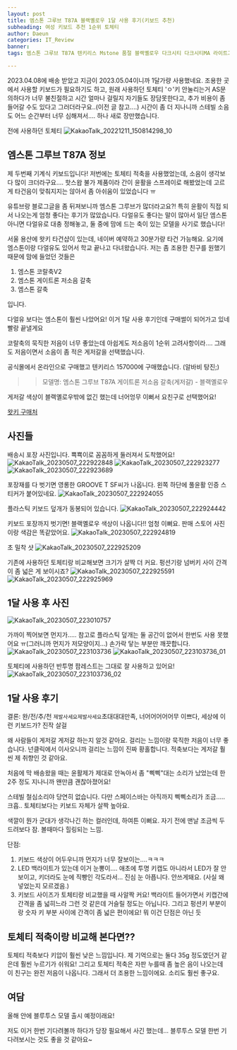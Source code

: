 ```yaml
---
layout: post
title: 엠스톤 그루브 T87A 블랙옐로우 1달 사용 후기(키보드 추천)
subheading: 여성 키보드 추천 1순위 토체티
author: Daeun
categories: IT_Review
banner:
tags: 엠스톤 그루브 T87A 텐키리스 Mstone 품절 블랙옐로우 다크시티 다크시티MA 라이트그레이 토체티 듀가드 저소음갈축 게이트론 게저갈 키캡 블루투스_기계식_키보드 키보드추천 기계식키보드

---
```


2023.04.08에 배송 받았고 지금이 2023.05.04이니까 1달가량 사용했네요.
조용한 곳에서 사용할 키보드가 필요하기도 하고, 원래 사용하던 토체티 'ㅇ'키 안눌리는거 AS문의하다가 너무 불친절하고 시간 얼마나 걸릴지 자기들도 장담못한다고, 추가 비용이 좀 들어갈 수도 있다고 그러더라구요..(이전 글 참고....) 시간이 좀 더 지나니까 스테빌 소음도 어느 순간부터 너무 심해져서.... 하나 새로 장만했습니다.

전에 사용하던 토체티
![KakaoTalk_20221211_150814298_10](https://user-images.githubusercontent.com/79370538/236681644-62e29612-526e-4746-903d-6130bfd23a86.jpg)

## 엠스톤 그루브 T87A 정보
제 두번째 기계식 키보드입니다! 저번에는 토체티 적축을 사용했었는데, 소음이 생각보다 많이 크더라구요.... 핫스왑 불가 제품이라 간이 윤활을 스프레이로 해봤었는데 고르게 타건음이 맞춰지지는 않아서 좀 아쉬움이 있었습니다 ㅠ

유튜브랑 블로그글을 좀 뒤져보니까 엠스톤 그루브가 많더라고요?! 특히 윤활이 직접 되서 나오는게 엄청 좋다는 후기가 많았습니다. 다얼유도 좋다는 말이 많아서 일단 엠스톤 아니면 다얼유로 대충 정해놓고, 둘 중에 맘에 드는 축이 있는 모델을 사기로 했습니다!

서울 용산에 왓키 타건샵이 있는데, 네이버 예약하고 30분가량 타건 가능해요. 요기에 엠스톤이랑 다얼유도 있어서 학교 끝나고 다녀왔습니다. 저는 좀 조용한 친구를 원했기 때문에 맘에 들었던 것들은 

1. 엠스톤 코랄축V2
2. 엠스톤 게이트론 저소음 갈축
3. 엠스톤 갈축

입니다.

다얼유 보다는 엠스톤이 훨씬 나았어요!
이거 1달 사용 후기인데 구매썰이 되어가고 있네 빨랑 끝낼게요

코랄축의 묵직한 저음이 너무 좋았는데 아쉽게도 저소음이 1순위 고려사항이라.... 그래도 저음이면서 소음이 좀 적은 게저갈을 선택했습니다.

공식몰에서 온라인으로 구매했고 텐키리스 157000에 구매했습니다. (알바비 탕진;)

>> 모델명: 엠스톤 그루브 T87A 게이트론 저소음 갈축(게저갈) - 블랙옐로우

게저갈 색상이 블랙옐로우밖에 없긴 했는데 너어엉무 이뻐서 요친구로 선택했어요! 

[왓키 구매처](https://smartstore.naver.com/whatkey/products/4954546959?NaPm=ct%3Dlh962qiz%7Cci%3Dcheckout%7Ctr%3Dmyv%7Ctrx%3D%7Chk%3D2ce4f304926de5dbbee74be8c86f2aaa4f8f9432#REVIEW)


## 사진들
배송시 포장 사진입니다. 뾱뾱이로 꼼꼼하게 둘러져서 도착했어요!
![KakaoTalk_20230507_222922848](https://user-images.githubusercontent.com/79370538/236681586-c3f07fb3-5443-410d-bfb4-927fa0def1d5.jpg)
![KakaoTalk_20230507_222923277](https://user-images.githubusercontent.com/79370538/236681587-df7f43ec-7cb2-468b-8077-a7fe398859e3.jpg)
![KakaoTalk_20230507_222923689](https://user-images.githubusercontent.com/79370538/236681589-bffc35e2-8ed4-49b6-bb8c-da6df35caa92.jpg)

포장재를 다 벗기면 영롱한 GROOVE T SF씨가 나옵니다.
왼쪽 하단에 풀윤활 인증 스티커가 붙어있네요.
![KakaoTalk_20230507_222924055](https://user-images.githubusercontent.com/79370538/236681591-99430378-14a3-4f2f-b742-111817f92f0c.jpg)

플라스틱 키보드 덮개가 동봉되어 있습니다.
![KakaoTalk_20230507_222924442](https://user-images.githubusercontent.com/79370538/236681592-e69d46c0-719c-4a85-b5bf-999854420e21.jpg)

키보드 포장까지 벗기면! 블랙옐로우 색상이 나옵니다!! 엄청 이뻐요. 판매 스토어 사진이랑 색감은 똑같았어요.
![KakaoTalk_20230507_222924819](https://user-images.githubusercontent.com/79370538/236681593-aed0bb7f-0455-461b-9852-772e0c355c7e.jpg)

초 밀착 샷
![KakaoTalk_20230507_222925209](https://user-images.githubusercontent.com/79370538/236681595-4b11ec76-2f94-4bee-b90d-436a23adfad7.jpg)

기존에 사용하던 토체티랑 비교해보면 크기가 살짝 더 커요. 펑션기랑 넘버키 사이 간격이 좀 넓은 게 보이시죠?
![KakaoTalk_20230507_222925591](https://user-images.githubusercontent.com/79370538/236681597-1fe9ac87-181c-46bd-b05e-5eea5bf28e5f.jpg)
![KakaoTalk_20230507_222925969](https://user-images.githubusercontent.com/79370538/236681598-de55b0af-34c7-47b1-9546-41699a8f3ff8.jpg)

## 1달 사용 후 사진
![KakaoTalk_20230507_223010757](https://user-images.githubusercontent.com/79370538/236681601-2365583b-3c64-4a10-a96a-06c712bd4212.jpg)

가까이 찍어보면 먼지가..... 참고로 플라스틱 덮개는 둘 공간이 없어서 한번도 사용 못했어요 ㅠ(그러니까 먼지가 저모양이지...) 손가락 닿는 부분만 깨끗합니다.
![KakaoTalk_20230507_223103736](https://user-images.githubusercontent.com/79370538/236681605-0a779cd1-ff77-4586-8c63-e43ba5cb026f.jpg)
![KakaoTalk_20230507_223103736_01](https://user-images.githubusercontent.com/79370538/236681606-dc3c907d-4d6d-4004-9a94-fd49f3bb2776.jpg)

토체티에 사용하던 반투명 팜레스트는 그대로 잘 사용하고 있어요!
![KakaoTalk_20230507_223103736_02](https://user-images.githubusercontent.com/79370538/236681609-8b81eadd-7ce4-4786-bc18-ced50d1d2290.jpg)

## 1달 사용 후기
결론: 완/전/추/천 `제발사세요제발사세요`초대대대만족, 너어어어어어무 이쁘다, 세상에 이런 키보드가? 진작 살걸

왜 사람들이 게저갈 게저갈 하는지 알것 같아요. 걸리는 느낌이랑 묵직한 저음이 너무 좋습니다. 넌클릭에서 이사오니까 걸리는 느낌이 진짜 황홀합니다. 적축보다는 게저갈 훨씬 제 취향인 것 같아요.

처음에 막 배송왔을 때는 윤활제가 제대로 안녹아서 좀 "삑삑"대는 소리가 났었는데 한 2주 정도 지나니까 왠만큼 괜찮아졌어요! 

스테빌 철심소리야 당연히 없습니다. 다만 스페이스바는 아직까지 삑삑소리가 조금..... 크흡.. 토체티보다는 키보드 자체가 살짝 높아요. 

색깔이 뭔가 군대가 생각나긴 하는 컬러인데, 하여튼 이뻐요. 자기 전에 맨날 조금씩 두드려보다 잠. 볼때마다 힐링되는 느낌.

단점: 
1. 키보드 색상이 어두우니까 먼지가 너무 잘보이는....ㅋㅋㅋ
2. LED 백라이트가 있는데 이거 눈뽕이.... 애초에 투명 키캡도 아니라서 LED가 잘 안보이고, 키더라도 눈에 직빵인 각도라서... 진심 눈 아픕니다. 안쓰게돼요. (사실 왜 넣었는지 모르겠음.)
3. 키보드 사이즈가 토체티랑 비교했을 때 사알짝 커요! 백라이트 들어가면서 키캡간에 간격을 좀 넓히느라 그런 것 같은데 거슬릴 정도는 아닙니다. 그리고 펑션키 부분이랑 숫자 키 부분 사이에 간격이 좀 넓은 편이에요! 뭐 이건 단점은 아닌 듯

## 토체티 적축이랑 비교해 본다면??
토체티 적축보다 키압이 훨씬 낮은 느낌입니다. 제 기억으로는 둘다 35g 정도였던거 같은데 훨씬 누르기가 쉬워요! 
그리고 토체티 적축은 자판 누를때 좀 높은 음이 나오는데 이 친구는 완전 저음이 나옵니다. 그래서 더 조용한 느낌이에요. 소리도 훨씬 좋구요.

## 여담
올해 안에 블루투스 모델 출시 예정이래요!

저도 이거 한번 기다려볼까 하다가 당장 필요해서 사긴 했는데... 블루투스 모델 한번 기다려보시는 것도 좋을 것 같아요~